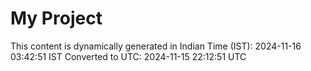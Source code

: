 # My Project

This content is dynamically generated in Indian Time (IST): 2024-11-16 03:42:51 IST
Converted to UTC: 2024-11-15 22:12:51 UTC
